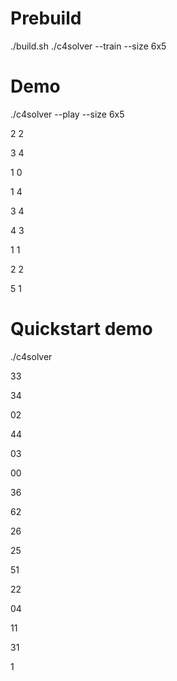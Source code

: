 # Prebuild
./build.sh
./c4solver --train --size 6x5

# Demo
./c4solver --play --size 6x5

2
2

3
4

1
0

1
4

3
4

4
3

1
1

2
2

5
1

# Quickstart demo
./c4solver

33

34

02

44

03

00

36

62

26

25

51

22

04

11

31

1
